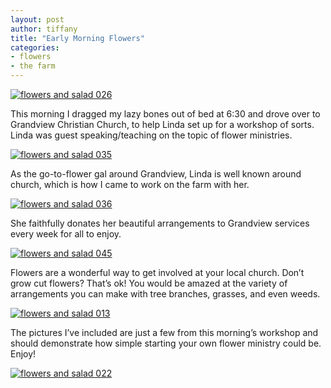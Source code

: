 ```yaml
---
layout: post
author: tiffany
title: "Early Morning Flowers"
categories: 
- flowers
- the farm
---
```


[![](jekyll_uploads/2011/04/flowers-and-salad-026-575x326.jpg "flowers and salad 026")](http://www.sweetpeonies.com/2011/04/early-morning-flowers/flowers-and-salad-026/)

This morning I dragged my lazy bones out of bed at 6:30 and drove over to Grandview Christian Church, to help Linda set up for a workshop of sorts. Linda was guest speaking/teaching on the topic of flower ministries.

[![](jekyll_uploads/2011/04/flowers-and-salad-035-575x431.jpg "flowers and salad 035")](http://www.sweetpeonies.com/2011/04/early-morning-flowers/flowers-and-salad-035-2/)

As the go-to-flower gal around Grandview, Linda is well known around church, which is how I came to work on the farm with her.

[![](jekyll_uploads/2011/04/flowers-and-salad-036-575x431.jpg "flowers and salad 036")](http://www.sweetpeonies.com/2011/04/early-morning-flowers/flowers-and-salad-036/)

She faithfully donates her beautiful arrangements to Grandview services every week for all to enjoy.

[![](jekyll_uploads/2011/04/flowers-and-salad-045-325x433.jpg "flowers and salad 045")](http://www.sweetpeonies.com/2011/04/early-morning-flowers/flowers-and-salad-045/)

Flowers are a wonderful way to get involved at your local church. Don’t grow cut flowers? That’s ok! You would be amazed at the variety of arrangements you can make with tree branches, grasses, and even weeds.

[![](jekyll_uploads/2011/04/flowers-and-salad-013-325x433.jpg "flowers and salad 013")](http://www.sweetpeonies.com/2011/04/early-morning-flowers/flowers-and-salad-013/)

The pictures I’ve included are just a few from this morning’s workshop and should demonstrate how simple starting your own flower ministry could be. Enjoy!

[![](jekyll_uploads/2011/04/flowers-and-salad-022-575x537.jpg "flowers and salad 022")](http://www.sweetpeonies.com/2011/04/early-morning-flowers/flowers-and-salad-022/)